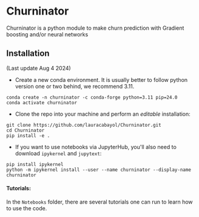 # Churninator

Churninator is a python module to make churn prediction with Gradient boosting and/or neural networks

## Installation
(Last update Aug 4 2024)

- Create a new conda environment. It is usually better to follow python version one or two behind, we recommend 3.11.

```
conda create -n churninator -c conda-forge python=3.11 pip=24.0
conda activate churninator
```

- Clone the repo into your machine and perform an *editable* installation:

```
git clone https://github.com/lauracabayol/Churninator.git 
cd Churninator
pip install -e .
``` 

- If you want to use notebooks via JupyterHub, you'll also need to download `ipykernel` and `jupytext`:

```
pip install ipykernel
python -m ipykernel install --user --name churninator --display-name churninator
```


#### Tutorials:

In the `Notebooks` folder, there are several tutorials one can run to learn how to use the code.


